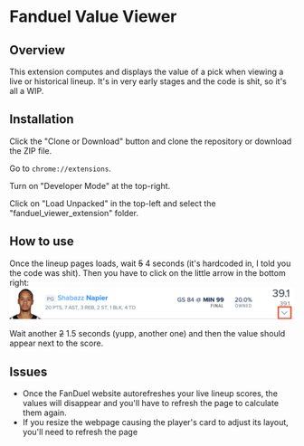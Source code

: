 # Fanduel Value Viewer

## Overview

This extension computes and displays the value of a pick when viewing a live or historical lineup. It's in very early stages and the code is shit, so it's all a WIP.

## Installation
Click the "Clone or Download" button and clone the repository or download the ZIP file.

Go to `chrome://extensions`.

Turn on "Developer Mode" at the top-right.

Click on "Load Unpacked" in the top-left and select the "fanduel\_viewer_extension" folder.

## How to use

Once the lineup pages loads, wait ~~5~~ 4 seconds (it's hardcoded in, I told you the code was shit). Then you have to click on the little arrow in the bottom right:
![example](assets/example.png)

Wait another ~~2~~ 1.5 seconds (yupp, another one) and then the value should appear next to the score.

## Issues
* Once the FanDuel website autorefreshes your live lineup scores, the values will disappear and you'll have to refresh the page to calculate them again. 
* If you resize the webpage causing the player's card to adjust its layout, you'll need to refresh the page
